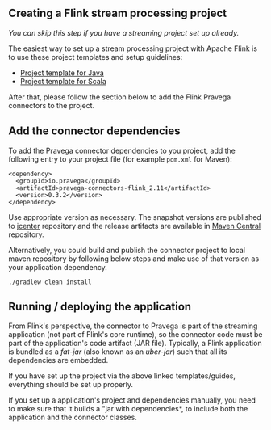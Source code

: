 <!--
Copyright (c) 2017 Dell Inc., or its subsidiaries. All Rights Reserved.

Licensed under the Apache License, Version 2.0 (the "License");
you may not use this file except in compliance with the License.
You may obtain a copy of the License at

    http://www.apache.org/licenses/LICENSE-2.0
-->

## Creating a Flink stream processing project

*You can skip this step if you have a streaming project set up already.*

The easiest way to set up a stream processing project with Apache Flink is to use these project templates and setup guidelines:
  - [Project template for Java](https://ci.apache.org/projects/flink/flink-docs-stable/quickstart/java_api_quickstart.html)
  - [Project template for Scala](https://ci.apache.org/projects/flink/flink-docs-release-1.6/quickstart/scala_api_quickstart.html)

After that, please follow the section below to add the Flink Pravega connectors to the project.

## Add the connector dependencies

To add the Pravega connector dependencies to you project, add the following entry to your project file (for example `pom.xml` for Maven):

```
<dependency>
  <groupId>io.pravega</groupId>
  <artifactId>pravega-connectors-flink_2.11</artifactId>
  <version>0.3.2</version>
</dependency>
```

Use appropriate version as necessary. The snapshot versions are published to [jcenter](https://oss.jfrog.org/artifactory/jfrog-dependencies/io/pravega/pravega-connectors-flink_2.11/) repository and the release artifacts are available in [Maven Central](https://mvnrepository.com/artifact/io.pravega/pravega-connectors-flink_2.11) repository.

Alternatively, you could build and publish the connector project to local maven repository by following below steps and make use of that version as your application dependency.

```
./gradlew clean install
```

## Running / deploying the application

From Flink's perspective, the connector to Pravega is part of the streaming application (not part of Flink's core runtime), so the connector code must be part of the application's code artifact (JAR file).   Typically, a Flink application is bundled as a _fat-jar_ (also known as an _uber-jar_) such that all its dependencies are embedded.

If you have set up the project via the above linked templates/guides, everything should be set up properly.

If you set up a application's project and dependencies manually, you need to make sure that it builds a "jar with dependencies*, to include both the application and the connector classes.
